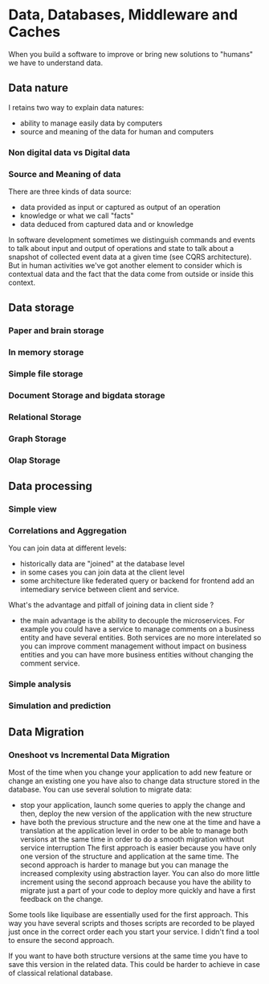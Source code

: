 # Data, Databases, Middleware and Caches
When you build a software to improve or bring new solutions to "humans" we have to understand data.

## Data nature
I retains two way to explain data natures:
* ability to manage easily data by computers
* source and meaning of the data for human and computers

### Non digital data vs Digital data

### Source and Meaning of data
There are three kinds of data source:
* data provided as input or captured as output of an operation
* knowledge or what we call "facts"
* data deduced from captured data and or knowledge

In software development sometimes we distinguish commands and events to talk about input and output of operations and state to talk about a snapshot of collected event data at a given time (see CQRS architecture).
But in human activities we've got another element to consider which is contextual data and the fact that the data come from outside or inside this context.

## Data storage
### Paper and brain storage
### In memory storage
### Simple file storage
### Document Storage and bigdata storage
### Relational Storage
### Graph Storage
### Olap Storage
## Data processing
### Simple view
### Correlations and Aggregation
You can join data at different levels:
- historically data are "joined" at the database level
- in some cases you can join data at the client level
- some architecture like federated query or backend for frontend add an intemediary service between client and service.

What's the advantage and pitfall of joining data in client side ?
- the main advantage is the ability to decouple the microservices. For example you could have a service to manage comments on a business entity and have several entities. Both services are no more interelated so you can improve comment management without impact on business entities and you can have more business entities without changing the comment service.

### Simple analysis
### Simulation and prediction
## Data Migration
### Oneshoot vs Incremental Data Migration
Most of the time when you change your application to add new feature or change an existing one 
you have also to change data structure stored in the database.
You can use several solution to migrate data:
* stop your application, launch some queries to apply the change and then, deploy the new version of the application with the new structure
* have both the previous structure and the new one at the time and have a translation at the application level in order to be able to manage both versions at the same time in order to do a smooth migration without service interruption 
The first approach is easier because you have only one version of the structure and application at the same time.
The second approach is harder to manage but you can manage the increased complexity using abstraction layer.
You can also do more little increment using the second approach because you have the ability to migrate just a part of your code to deploy more quickly and have a first feedback on the change.

Some tools like liquibase are essentially used for the first approach. This way you have several scripts and thoses scripts are recorded to be played just once in the correct order each you start your service.
I didn't find a tool to ensure the second approach. 

If you want to have both structure versions at the same time you have to save this version in the related data.
This could be harder to achieve in case of classical relational database.
